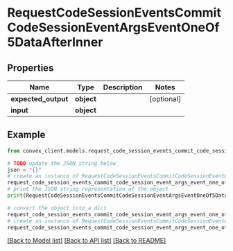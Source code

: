 # RequestCodeSessionEventsCommitCodeSessionEventArgsEventOneOf5DataAfterInner


## Properties

Name | Type | Description | Notes
------------ | ------------- | ------------- | -------------
**expected_output** | **object** |  | [optional] 
**input** | **object** |  | 

## Example

```python
from convex_client.models.request_code_session_events_commit_code_session_event_args_event_one_of5_data_after_inner import RequestCodeSessionEventsCommitCodeSessionEventArgsEventOneOf5DataAfterInner

# TODO update the JSON string below
json = "{}"
# create an instance of RequestCodeSessionEventsCommitCodeSessionEventArgsEventOneOf5DataAfterInner from a JSON string
request_code_session_events_commit_code_session_event_args_event_one_of5_data_after_inner_instance = RequestCodeSessionEventsCommitCodeSessionEventArgsEventOneOf5DataAfterInner.from_json(json)
# print the JSON string representation of the object
print(RequestCodeSessionEventsCommitCodeSessionEventArgsEventOneOf5DataAfterInner.to_json())

# convert the object into a dict
request_code_session_events_commit_code_session_event_args_event_one_of5_data_after_inner_dict = request_code_session_events_commit_code_session_event_args_event_one_of5_data_after_inner_instance.to_dict()
# create an instance of RequestCodeSessionEventsCommitCodeSessionEventArgsEventOneOf5DataAfterInner from a dict
request_code_session_events_commit_code_session_event_args_event_one_of5_data_after_inner_from_dict = RequestCodeSessionEventsCommitCodeSessionEventArgsEventOneOf5DataAfterInner.from_dict(request_code_session_events_commit_code_session_event_args_event_one_of5_data_after_inner_dict)
```
[[Back to Model list]](../README.md#documentation-for-models) [[Back to API list]](../README.md#documentation-for-api-endpoints) [[Back to README]](../README.md)


